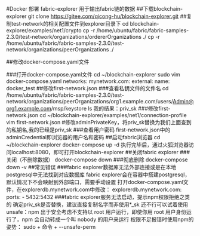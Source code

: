 #Docker 部署 fabric-explorer
用于输出fabric链的数据
##下载blockchain-explorer
    git clone https://gitee.com/qicong-hu/blockchain-explorer.git
##复制test-network的相关配置文件到explorer目录下
    cd blockchain-explorer/examples/net1/crypto
    cp -r /home/ubuntu/fabric/fabric-samples-2.3.0/test-network/organizations/ordererOrganizations ./
    cp -r /home/ubuntu/fabric/fabric-samples-2.3.0/test-network/organizations/peerOrganizations ./

##修改docker-compose.yaml文件

###打开docker-compose.yaml文件
    cd ~/blockchain-explorer
    sudo vim docker-compose.yaml
        networks:
            mynetwork.com:
                external:
                    name: docker_test
##修改first-network.json
###查看私钥文件的文件名
    cd /home/ubuntu/fabric/fabric-samples-2.3.0/test-network/organizations/peerOrganizations/org1.example.com/users/Admin@org1.example.com/msp/keystore
    ls
    我的结果：priv_sk
###修改first-network.json
    cd ~/blockchain-explorer/examples/net1/connection-profile
    vim first-network.json
    #修改adminPrivateKey，将priv_sk替换为我们上面查到的私钥名,我的已经是priv_sk
###查看用户密码
    first-network.json中的adminCredential即浏览器的用户名和密码
##启动fabric浏览器
    cd ~/blockchain-explorer
    docker-compose up -d
    执行完毕后，通过火狐浏览器访问localhost:8080，即可打开blockchain-explorer
##关闭fabric explorer
###关闭（不删除数据）
    docker-compose down
###彻底删除
    docker-compose down -v
##常见错误
###fabric explorer数据库无法外部连接或是在本地postgresql中无法找到对应数据库
    fabric explorer会在容器中搭建postgresql，默认情况下不会映射到外部端口，需要手动设置
    打开docker-compose.yaml文件，在explorerdb.mynetwork.com中修改：
    explorerdb.mynetwork.com:
        ports:
          - 5432:5432
###fabric explorer服务无法启动，提示npm权限拒绝之类的
    确定priv_sk是否替换，建议直接复制名字而非使用*_sk
    还不行可以试着使用unsafe：npm 出于安全考虑不支持以 root 用户运行，即使你用 root 用户身份运行了，npm 会自动转成一个叫 nobody 的用户来运行
    权限不足报错时使用npm的姿势：
    sudo + 命令 + --unsafe-perm
